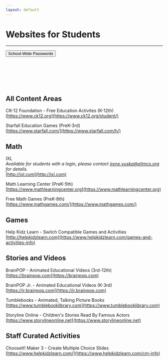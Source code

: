```yaml
---
layout: default
---
```

# Websites for Students
---

<a href="../password_redirect.html"><button class="button button2">School-Wide Passwords</button></a>
<p>&nbsp;</p>
<p>&nbsp;</p>
<p>&nbsp;</p>


## All Content Areas
CK-12 Foundation - Free Education Activites (K-12th)  
[https://www.ck12.org](https://www.ck12.org/student/)

Starfall Education Games (PreK-3rd)  
[https://www.starfall.com/](https://www.starfall.com/h/)



## Math 
IXL  
_Available for students with a login, please contact [irene.yuska@elimcs.org](irene.yuska@elimcs.org) for details._  
[http://ixl.com](http://ixl.com)

Math Learning Center (PreK-5th)  
[https://www.mathlearningcenter.org](https://www.mathlearningcenter.org)

Free Math Games (PreK-8th)  
[https://www.mathgames.com/](https://www.mathgames.com/)


## Games
Help Kidz Learn - Switch Compatible Games and Activities  
[http://helpkidzlearn.com](https://www.helpkidzlearn.com/games-and-activities-info)


## Stories and Videos
BrainPOP - Animated Educational Videos (3rd-12th)  
[https://brainpop.com](https://brainpop.com)

BrainPOP Jr. - Animated Educational Videos (K-3rd)  
[https://jr.brainpop.com](https://jr.brainpop.com)

Tumblebooks - Animated, Talking Picture Books  
[https://www.tumblebooklibrary.com](https://www.tumblebooklibrary.com)

Storyline Online - Children's Stories Read By Famous Actors  
[https://www.storylineonline.net](https://www.storylineonline.net)

## Staff Curated Activities
ChooseIt! Maker 3 - Create Multiple Choice Slides
[https://www.helpkidzlearn.com/](https://www.helpkidzlearn.com/cm-info)




